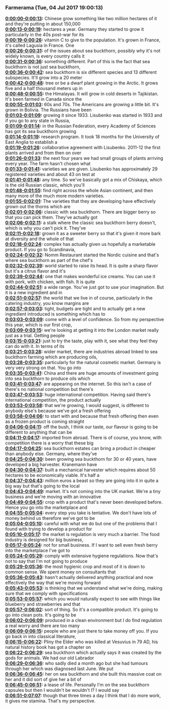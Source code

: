 ### Farmerama  (Tue, 04 Jul 2017 19:00:13)
**[0:00:00-0:00:13](https://soundcloud.com/farmerama-radio/shorts-sea-buckthorn#t=0:00:00):**  Chinese grow something like two million hectares of it and they're putting in about 150,000  
**[0:00:13-0:00:19](https://soundcloud.com/farmerama-radio/shorts-sea-buckthorn#t=0:00:13):**  hectares a year. Germany they started to grow it particularly in the 40s post-war for its  
**[0:00:19-0:00:26](https://soundcloud.com/farmerama-radio/shorts-sea-buckthorn#t=0:00:19):**  vitamin C to give to the population. It's grown in France, it's called Lagusia in France. One  
**[0:00:26-0:00:31](https://soundcloud.com/farmerama-radio/shorts-sea-buckthorn#t=0:00:26):**  of the issues about sea buckthorn, possibly why it's not widely known, is every country calls it  
**[0:00:31-0:00:36](https://soundcloud.com/farmerama-radio/shorts-sea-buckthorn#t=0:00:31):**  something different. Part of this is the fact that sea buckthorn is not just sea buckthorn,  
**[0:00:36-0:00:42](https://soundcloud.com/farmerama-radio/shorts-sea-buckthorn#t=0:00:36):**  sea buckthorn is six different species and 13 different subspecies. It'll grow into a 20 meter  
**[0:00:42-0:00:48](https://soundcloud.com/farmerama-radio/shorts-sea-buckthorn#t=0:00:42):**  tree or be a dwarf plant growing in the Arctic. It grows five and a half thousand meters up in  
**[0:00:48-0:00:55](https://soundcloud.com/farmerama-radio/shorts-sea-buckthorn#t=0:00:48):**  the Himalayas. It will grow in cold deserts in Tajikistan. It's been farmed in Canada since the  
**[0:00:55-0:01:03](https://soundcloud.com/farmerama-radio/shorts-sea-buckthorn#t=0:00:55):**  60s and 70s. The Americans are growing a little bit. It's grown in Bolivia. The Russians have been  
**[0:01:03-0:01:09](https://soundcloud.com/farmerama-radio/shorts-sea-buckthorn#t=0:01:03):**  growing it since 1933. Lisubenko was started in 1933 and if you go to any state in Russia,  
**[0:01:09-0:01:14](https://soundcloud.com/farmerama-radio/shorts-sea-buckthorn#t=0:01:09):**  in the Russian Federation, every Academy of Sciences has got its sea buckthorn growing  
**[0:01:14-0:01:19](https://soundcloud.com/farmerama-radio/shorts-sea-buckthorn#t=0:01:14):**  research program. It took 18 months for the University of East Anglia to establish a  
**[0:01:19-0:01:26](https://soundcloud.com/farmerama-radio/shorts-sea-buckthorn#t=0:01:19):**  collaborative agreement with Lisubenko. 2011-12 the first plants arrived and from then on over  
**[0:01:26-0:01:33](https://soundcloud.com/farmerama-radio/shorts-sea-buckthorn#t=0:01:26):**  the next four years we had small groups of plants arriving every year. The farm hasn't chosen what  
**[0:01:33-0:01:41](https://soundcloud.com/farmerama-radio/shorts-sea-buckthorn#t=0:01:33):**  varieties we are given. Lisubenko has approximately 29 registered varieties and about 43 on test at  
**[0:01:41-0:01:48](https://soundcloud.com/farmerama-radio/shorts-sea-buckthorn#t=0:01:41):**  any time. So we've basically got a mix of Chiskaya, which is the old Russian classic, which you'll  
**[0:01:48-0:01:55](https://soundcloud.com/farmerama-radio/shorts-sea-buckthorn#t=0:01:48):**  find right across the whole Asian continent, and then many more of the much more modern varieties.  
**[0:01:55-0:02:01](https://soundcloud.com/farmerama-radio/shorts-sea-buckthorn#t=0:01:55):**  The varieties that they are developing have effectively grown out the thorns which are  
**[0:02:01-0:02:06](https://soundcloud.com/farmerama-radio/shorts-sea-buckthorn#t=0:02:01):**  classic with sea buckthorn. There are bigger berry so that you can pick them. They've actually got  
**[0:02:06-0:02:11](https://soundcloud.com/farmerama-radio/shorts-sea-buckthorn#t=0:02:06):**  a stalk where the classic sea buckthorn berry doesn't, which is why you can't pick it. They've  
**[0:02:11-0:02:18](https://soundcloud.com/farmerama-radio/shorts-sea-buckthorn#t=0:02:11):**  grown it as a sweeter berry so that it's given it more bark at diversity and the whole of that  
**[0:02:18-0:02:24](https://soundcloud.com/farmerama-radio/shorts-sea-buckthorn#t=0:02:18):**  complex has actually given us hopefully a marketable product. If you go to Scandinavia,  
**[0:02:24-0:02:32](https://soundcloud.com/farmerama-radio/shorts-sea-buckthorn#t=0:02:24):**  Nomm Restaurant started the Nordic cuisine and that's where sea buckthorn as part of the chef's  
**[0:02:32-0:02:39](https://soundcloud.com/farmerama-radio/shorts-sea-buckthorn#t=0:02:32):**  world started to raise its head. It is quite a sharp flavor but it's a citrus flavor and it's  
**[0:02:39-0:02:44](https://soundcloud.com/farmerama-radio/shorts-sea-buckthorn#t=0:02:39):**  one that makes wonderful ice creams. You can use it with pork, with chicken, with fish. It is quite  
**[0:02:44-0:02:51](https://soundcloud.com/farmerama-radio/shorts-sea-buckthorn#t=0:02:44):**  a wide range. You've just got to use your imagination. But it is a new ingredient and in  
**[0:02:51-0:02:57](https://soundcloud.com/farmerama-radio/shorts-sea-buckthorn#t=0:02:51):**  the world that we live in of course, particularly in the catering industry, you know margins are  
**[0:02:57-0:03:03](https://soundcloud.com/farmerama-radio/shorts-sea-buckthorn#t=0:02:57):**  tight, budgets are tight and to actually get a new ingredient introduced is something which has to  
**[0:03:03-0:03:09](https://soundcloud.com/farmerama-radio/shorts-sea-buckthorn#t=0:03:03):**  come with a level of confidence. So from my perspective this year, which is our first crop,  
**[0:03:09-0:03:15](https://soundcloud.com/farmerama-radio/shorts-sea-buckthorn#t=0:03:09):**  we're looking at getting it into the London market really just as a trial. Getting people  
**[0:03:15-0:03:21](https://soundcloud.com/farmerama-radio/shorts-sea-buckthorn#t=0:03:15):**  just to try the taste, play with it, see what they feel they can do with it. In terms of its  
**[0:03:21-0:03:28](https://soundcloud.com/farmerama-radio/shorts-sea-buckthorn#t=0:03:21):**  wider market, there are industries abroad linked to sea buckthorn farming which are producing oils,  
**[0:03:28-0:03:35](https://soundcloud.com/farmerama-radio/shorts-sea-buckthorn#t=0:03:28):**  particularly for the natural cosmetic market. Germany is very very strong on that. You go into  
**[0:03:35-0:03:41](https://soundcloud.com/farmerama-radio/shorts-sea-buckthorn#t=0:03:35):**  China and there are huge amounts of investment going into sea buckthorn to produce oils which  
**[0:03:41-0:03:47](https://soundcloud.com/farmerama-radio/shorts-sea-buckthorn#t=0:03:41):**  are appearing on the internet. So this isn't a case of there's no national competition but there's  
**[0:03:47-0:03:53](https://soundcloud.com/farmerama-radio/shorts-sea-buckthorn#t=0:03:47):**  huge international competition. Having said there's international competition, the product actually  
**[0:03:53-0:03:58](https://soundcloud.com/farmerama-radio/shorts-sea-buckthorn#t=0:03:53):**  that we're growing, I would suggest, is different to anybody else's because we've got a fresh offering  
**[0:03:58-0:04:06](https://soundcloud.com/farmerama-radio/shorts-sea-buckthorn#t=0:03:58):**  to start with and because that fresh offering then even as a frozen product is coming straight  
**[0:04:06-0:04:11](https://soundcloud.com/farmerama-radio/shorts-sea-buckthorn#t=0:04:06):**  off the bush, I think our taste, our flavour is going to be different to anything that can be  
**[0:04:11-0:04:17](https://soundcloud.com/farmerama-radio/shorts-sea-buckthorn#t=0:04:11):**  imported from abroad. There is of course, you know, with competition there is a worry that these big  
**[0:04:17-0:04:25](https://soundcloud.com/farmerama-radio/shorts-sea-buckthorn#t=0:04:17):**  sea buckthorn estates can bring a product in cheaper than anybody else. Germany, where they've  
**[0:04:25-0:04:30](https://soundcloud.com/farmerama-radio/shorts-sea-buckthorn#t=0:04:25):**  been growing sea buckthorn for 30 or 40 years, have developed a big harvester. Kranemann have  
**[0:04:30-0:04:37](https://soundcloud.com/farmerama-radio/shorts-sea-buckthorn#t=0:04:30):**  built a mechanical harvester which requires about 50 hectares to be economically viable. It's half a  
**[0:04:37-0:04:43](https://soundcloud.com/farmerama-radio/shorts-sea-buckthorn#t=0:04:37):**  million euros a beast so they are going into it in quite a big way but that's going to the local  
**[0:04:43-0:04:49](https://soundcloud.com/farmerama-radio/shorts-sea-buckthorn#t=0:04:43):**  market. It's not coming into the UK market. We're a tiny business and we're moving with an innovative  
**[0:04:49-0:04:55](https://soundcloud.com/farmerama-radio/shorts-sea-buckthorn#t=0:04:49):**  crop with a product that's never been developed before. Hence you go into the marketplace and  
**[0:04:55-0:05:04](https://soundcloud.com/farmerama-radio/shorts-sea-buckthorn#t=0:04:55):**  every step you take is tentative. We don't have lots of money behind us therefore we've got to be  
**[0:05:04-0:05:10](https://soundcloud.com/farmerama-radio/shorts-sea-buckthorn#t=0:05:04):**  careful with what we do but one of the problems that I found with trying to develop a product for  
**[0:05:10-0:05:17](https://soundcloud.com/farmerama-radio/shorts-sea-buckthorn#t=0:05:10):**  the market is regulation is very much a barrier. The food industry is designed for big business,  
**[0:05:17-0:05:24](https://soundcloud.com/farmerama-radio/shorts-sea-buckthorn#t=0:05:17):**  not for small business. If I want to sell even fresh berry into the marketplace I've got to  
**[0:05:24-0:05:29](https://soundcloud.com/farmerama-radio/shorts-sea-buckthorn#t=0:05:24):**  comply with extensive hygiene regulations. Now that's not to say that I'm not going to produce  
**[0:05:29-0:05:36](https://soundcloud.com/farmerama-radio/shorts-sea-buckthorn#t=0:05:29):**  the most hygienic crop and most of it is down to common sense. We spent money on consultants that  
**[0:05:36-0:05:43](https://soundcloud.com/farmerama-radio/shorts-sea-buckthorn#t=0:05:36):**  hasn't actually delivered anything practical and now effectively the way that we're moving forward  
**[0:05:43-0:05:53](https://soundcloud.com/farmerama-radio/shorts-sea-buckthorn#t=0:05:43):**  is thinking that we understand what we're doing, making sure that we comply with specifications  
**[0:05:53-0:05:57](https://soundcloud.com/farmerama-radio/shorts-sea-buckthorn#t=0:05:53):**  which you would naturally expect to see with things like blueberry and strawberries and that  
**[0:05:57-0:06:02](https://soundcloud.com/farmerama-radio/shorts-sea-buckthorn#t=0:05:57):**  sort of thing. So it's a compatible product. It's going to go into clean pots. It's going to be  
**[0:06:02-0:06:09](https://soundcloud.com/farmerama-radio/shorts-sea-buckthorn#t=0:06:02):**  produced in a clean environment but I do find regulation a real worry and there are too many  
**[0:06:09-0:06:15](https://soundcloud.com/farmerama-radio/shorts-sea-buckthorn#t=0:06:09):**  people who are just there to take money off you. If you go back in into classical literature,  
**[0:06:15-0:06:22](https://soundcloud.com/farmerama-radio/shorts-sea-buckthorn#t=0:06:15):**  Pliny the Elder who was killed at Vesuvius in 79 AD, his natural history book has got a chapter on  
**[0:06:22-0:06:29](https://soundcloud.com/farmerama-radio/shorts-sea-buckthorn#t=0:06:22):**  sea buckthorn which actually says it was created by the gods for animals. We had our old Labrador  
**[0:06:29-0:06:36](https://soundcloud.com/farmerama-radio/shorts-sea-buckthorn#t=0:06:29):**  who sadly died a month ago but she had tumours through her which was diagnosed last June. We put  
**[0:06:36-0:06:45](https://soundcloud.com/farmerama-radio/shorts-sea-buckthorn#t=0:06:36):**  her on sea buckthorn and she built this massive coat on her and it did sort of give her a bit of  
**[0:06:45-0:06:51](https://soundcloud.com/farmerama-radio/shorts-sea-buckthorn#t=0:06:45):**  a lease of life. Personally I'm on the sea buckthorn capsules but then I wouldn't be wouldn't I? I would say  
**[0:06:51-0:07:07](https://soundcloud.com/farmerama-radio/shorts-sea-buckthorn#t=0:06:51):**  though that three times a day I think that I do more work, it gives me stamina. That's my perspective.  
